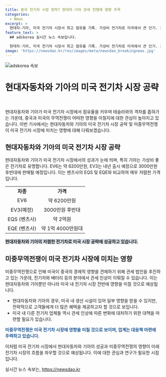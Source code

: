 ```yaml
---
title: 중국 전기차 시장 장악? 현대차·기아 관세 전쟁에 영향 주목
categories:
  - News
excerpt: >
  현대차·기아, 미국 전기차 시장서 최고 점유율 기록. 가성비 전기차로 미국에서 큰 인기. 그러나 미중 무역전쟁으로 미국의 관세 법안 발효. 중국 견제를 위한 조치가 우리나라 전기차 산업에 영향을 줄 수 있음. 자세한 내용은 일큐육공에서 확인 가능. [X파일] 영상 캡처.
feature_text: >
  ## adskorea 실시간 뉴스 속보입니다.

  현대차·기아, 미국 전기차 시장서 최고 점유율 기록. 가성비 전기차로 미국에서 큰 인기. 그러나 미중 무역전쟁으로 미국의 관세 법안 발효. 중국 견제를 위한 조치가 우리나라 전기차 산업에 영향을 줄 수 있음. 자세한 내용은 일큐육공에서 확인 가능. [X파일] 영상 캡처.
image: 'https://newsdao.kr/res/images/meta/newsdao_breakingnews.jpg'
---
```


<p><img src="https://newsdao.kr/res/images/meta/newsdao_breakingnews.jpg" alt="adskorea 속보" /></p>

<h1>현대자동차와 기아의 미국 전기차 시장 공략</h1>

<p data-ke-size="size16">&nbsp;</p>

<p>현대자동차와 기아가 미국 전기차 시장에서 점유율을 키우며 테슬라와의 격차를 좁혀가는 가운데, 중국과 미국의 무역전쟁이 어떠한 영향을 미칠지에 대한 관심이 높아지고 있습니다. 이번 기사에서는 현대자동차와 기아의 미국 전기차 시장 공략 및 미중무역전쟁이 미국 전기차 시장에 미치는 영향에 대해 다뤄보겠습니다.</p>

<h2 data-ke-size="size26">현대자동차와 기아의 미국 전기차 시장 공략</h2>

<p>현대자동차와 기아가 미국 전기차 시장에서의 성과가 눈에 띄며, 특히 기아는 가성비 좋은 전기차로 유명합니다. EV6는 약 6200만원, EV3는 내년 출시 예정으로 3000만원 후반대에 판매될 예정입니다. 이는 벤츠사의 EQS 및 EQE와 비교하여 매우 저렴한 가격입니다.</p>

<table>
<tbody>
<tr>
<td style="text-align: center; height: 17px;"><b>차종</b></td>
<td style="text-align: center; height: 17px;"><b>가격</b></td>
</tr>
<tr>
<td style="text-align: center; height: 17px;">EV6</td>
<td style="text-align: center; height: 17px;">약 6200만원</td>
</tr>
<tr>
<td style="text-align: center; height: 17px;">EV3(예정)</td>
<td style="text-align: center; height: 17px;">3000만원 후반대</td>
</tr>
<tr>
<td style="text-align: center; height: 17px;">EQS (벤츠사)</td>
<td style="text-align: center; height: 17px;">약 2억원</td>
</tr>
<tr>
<td style="text-align: center; height: 17px;">EQE (벤츠사)</td>
<td style="text-align: center; height: 17px;">약 1억 4000만원대</td>
</tr>
</tbody>
</table>

<p><b><span style="background-color: #21538527;">현대자동차와 기아의 저렴한 전기차로 미국 시장 공략에 성공하고 있습니다.</span></b></p>

<h2 data-ke-size="size26">미중무역전쟁이 미국 전기차 시장에 미치는 영향</h2>

<p>미중무역전쟁으로 인해 미국이 중국의 경제적 영향을 견제하기 위해 관세 법안을 추진하고 있는 가운데, 전기차와 배터리 등의 분야에서 관세 인상이 이뤄질 수 있습니다. 이는 현대자동차와 기아뿐만 아니라 미국 내 전기차 시장 전반에 영향을 미칠 것으로 예상됩니다.</p>

<ul>
<li>현대자동차와 기아의 경우, 미국 내 생산 시설이 있어 일부 영향을 받을 수 있지만, 전략적으로 고객들에게 더 많은 혜택을 제공하고자 할 것으로 보입니다.</li>
<li>미국 내 다른 전기차 업체들 역시 관세 인상에 따른 변화에 대처하기 위한 대책을 마련할 필요가 있습니다.</li>
</ul>

<p><b><span style="color: #1a5490;">미중무역전쟁은 미국 전기차 시장에 영향을 미칠 것으로 보이며, 업계는 대응책 마련에 주력하고 있습니다.</span></b></p>

<p>이처럼 미국 전기차 시장에서 현대자동차와 기아의 성공과 미중무역전쟁의 영향이 미래 전기차 시장의 흐름을 좌우할 것으로 예상됩니다. 이에 대한 관심과 연구가 필요한 시점입니다.</p>
실시간 뉴스 속보는, <a href="https://newsdao.kr" rel="dofollow">https://newsdao.kr</a>


